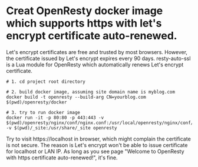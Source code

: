 # Creat OpenResty docker image which supports https with let's encrypt certificate auto-renewed.

Let's encrypt certificates are free and trusted by most browsers. However, the certificate issued by Let's encrypt
expires every 90 days. resty-auto-ssl is a Lua module for OpenResty which automatically renews Let's encrypt
certificate.

```
# 1. cd project root directory

# 2. build docker image, assuming site domain name is myblog.com
docker build -t openresty --build-arg CN=yourblog.com $(pwd)/openresty/docker

# 3. try to run docker image
docker run -it -p 80:80 -p 443:443 -v $(pwd)/openresty/nginx/conf/nginx.conf:/usr/local/openresty/nginx/conf/nginx.conf -v $(pwd)/_site:/usr/share/_site openresty
```

Try to visit https://localhost in browser, which might complain the certificate is not secure. The reason is Let's
encrypt won't be able to issue certificate for localhost or LAN IP. As long as you see page "Welcome to OpenResty with
https certificate auto-renewed!", it's fine. 
